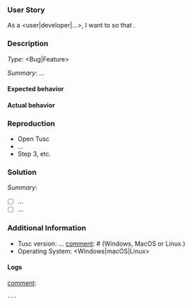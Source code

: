 [comment]: # (Please replace ... with your information. Remove < and >)

### User Story

As a <user|developer|...>, I want to <task> so that <goal>.

### Description

[comment]: # (Feature or Bug? i.e Type: Bug)
*Type*: <Bug|Feature>

[comment]: # (Describe the feature you would like, or briefly summarise the bug and what you did, what you expected to happen, and what actually happens. Sections below)
*Summary*: ...

#### Expected behavior
[comment]: # (Describe what you expected to happen.)

#### Actual behavior
[comment]: # (Describe what actually happened.)

### Reproduction
[comment]: # (Describe how we can replicate the bug step by step.)

- Open Tusc
- ...
- Step 3, etc.

### Solution
[comment]: # (Please summarise the solution and provide a task list on what needs to be fixed.)
*Summary*: 

- [ ] ...
- [ ] ...

### Additional Information
[comment]: # (Please do your best to fill this out.)
* Tusc version: ...
[comment]: # (Windows, MacOS or Linux.)
* Operating System: <Windows|macOS|Linux>

#### Logs

[comment]:
```
...
```

